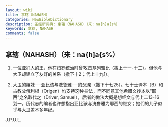 ```yaml
---
layout: wiki
title: 拿辖（NAHASH）
categories: NewBibleDictionary
description: 圣经新词典: 拿辖（NAHASH）（来：na{h]a{s%）
keywords: 拿辖, NAHASH
comments: false
---
```


## 拿辖（NAHASH）（来：na{h]a{s%）

1. 一位亚扪人的王，他在扫罗统治时曾攻击基列雅比（撒上十一-十二）。但他与大卫却建立了友好的关系（撒下十2；代上十九1）。

2. 大卫的姐妹──亚比该与洗鲁雅──的父亲（撒下十七25）。七十士译本（B）和古教父俄利根（Origen）均支持这种抄法，而不同意其他希腊文抄本以“耶西”之名取代之（Driver, Samuel），后者的做法大概是想经文与代上二13-16划一。历代志的编者也许想指出亚比该与洗鲁雅为耶西的继女；她们的儿子似乎与大卫差不多年纪。

J.P.U.L.








